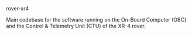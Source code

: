 rover-xr4

Main codebase for the software running on the On-Board Computer (OBC) and the Control & Telemetry Unit (CTU) of the XR-4 rover.